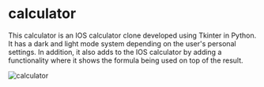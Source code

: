 ﻿# calculator

This calculator is an IOS calculator clone developed using Tkinter in Python. It has a dark and light mode system depending on the user's personal settings. In addition, it also adds to the IOS calculator by adding a functionality where it shows the formula being used on top of the result. </br>

![calculator](https://github.com/user-attachments/assets/edcde0b8-ae38-4f0a-a5a1-c37988653a4d)
